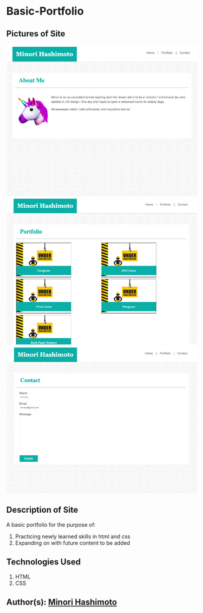 # Basic-Portfolio

## Pictures of Site
![About Me Page Screenshot](assets/images/site1.png)
![About Me Page Screenshot](assets/images/site2.png)
![About Me Page Screenshot](assets/images/site3.png)

## Description of Site
A basic portfolio for the purpose of: 
1. Practicing newly learned skills in html and css
2. Expanding on with future content to be added

## Technologies Used
1. HTML 
2. CSS


## Author(s): [Minori Hashimoto](https://github.com/minori-fh)


